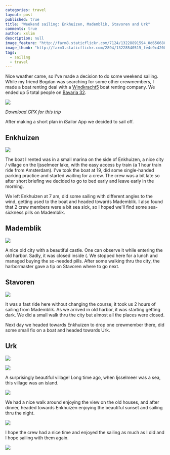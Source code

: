 ```yaml
---
categories: travel
layout: post
published: true
title: "Weekend sailing: Enkhuizen, Mademblik, Stavoren and Urk"
comments: true
author: xslim
description: null
image_feature: "http://farm8.staticflickr.com/7124/13228891594_0d656680dc_h.jpg"
image_thumb: "http://farm3.staticflickr.com/2894/13228540515_fe4c9c4208_s.jpg"
tags: 
  - sailing
  - travel
---
```


Nice weather came, so I've made a decision to do some weekend sailing. While my friend Bogdan was searching for some other crewmembers, I made a boat renting deal with a [Windkracht5](http://www.windkracht5.nl) boat renting company. We ended up 5 total people on [Bavaria 32](http://www.windkracht5.nl/nieuwe-zeilboot-huren-bavaria-32-2.htm). 

![](http://farm8.staticflickr.com/7418/13303664565_98960f39f3.jpg)

_[Download GPX for this trip](https://github.com/xslim/map.mrt.io/raw/master/gpx/Enkhuizen-Mademblik-Stavoren-Urk.gpx)_

After making a short plan in iSailor App we decided to sail off.

## Enkhuizen

![](http://api.tiles.mapbox.com/v3/xslim.hgm2p8g2/5.300731658935547,52.70468296296834,13/600x200.png)

The boat I rented was in a small marina on the side of Enkhuizen, a nice city / village on the Ijsselmeer lake, with the easy access by train (a 1 hour train ride from Amsterdam). I've took the boat at 19, did some single-handed parking practice and started waiting for a crew. The crew was a bit late so after short briefing we decided to go to bed early and leave early in the morning. 

We left Enkhuizen at 7 am, did some sailing with different angles to the wind, getting used to the boat and headed towards Mademblik. I also found that 2 crew members were a bit sea sick, so I hoped we'll find some sea-sickness pills on Mademblik.

## Mademblik

![](http://api.tiles.mapbox.com/v3/xslim.hgm2p8g2/5.112333297729492,52.77187598534763,13/600x200.png)

A nice old city with a beautiful castle. One can observe it while entering the old harbor. Sadly, it was closed inside (. We stopped here for a lunch and managed buying the so-needed pills. After some walking thru the city, the harbormaster gave a tip on Stavoren where to go next.

## Stavoren

![](http://api.tiles.mapbox.com/v3/xslim.hgm2p8g2/5.357508659362793,52.88601670622394,13/600x200.png)

It was a fast ride here without changing the course; it took us 2 hours of sailing from Mademblik. As we arrived in old harbor, it was starting getting dark. We did a small walk thru the city but almost all the places were closed. 

Next day we headed towards Enkhuizen to drop one crewmember there, did some small fix on a boat and headed towards Urk.

## Urk

![](http://api.tiles.mapbox.com/v3/xslim.hgm2p8g2/5.596590042114258,52.65930944832587,13/600x200.png)

![](http://farm3.staticflickr.com/2836/13228876334_d76a6948c5_z.jpg)

A surprisingly beautiful village! Long time ago, when Ijsselmeer was a sea, this village was an island. 

![](http://farm8.staticflickr.com/7128/13228425865_b8c5231ba4_z.jpg)

We had a nice walk around enjoying the view on the old houses, and after dinner, headed towards Enkhuizen enjoying the beautiful sunset and sailing thru the night.

![](http://farm4.staticflickr.com/3743/13228539093_f992afedec_z.jpg)

I hope the crew had a nice time and enjoyed the sailing as much as I did and I hope sailing with them again.

![](http://farm4.staticflickr.com/3788/13228704953_3a7081286d_z.jpg)